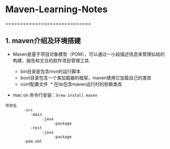 # Maven-Learning-Notes
=============================
## 1. maven介绍及环境搭建
* Maven是基于项目对象模型（POM），可以通过一小段描述信息来管理仙姑的构建、报告和文旦的软件项目管理工具.
  * bin目录是包含mvn的运行脚本
  * boot目录包含一个类加载器的框架，maven使用它加载自己的类库
  * conf配置文件
  * 在lib包含maven运行时的依赖类库
  
* mac ox 命令行安装：`brew install maven`

```
项目名
		-src 
		   -main
		        -java
		             -package
		   -test
		        -java
		             -package
		-pom.xml
```
